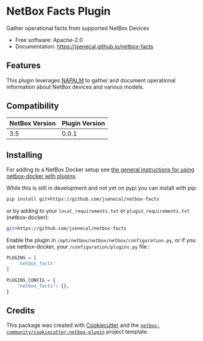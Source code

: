 # NetBox Facts Plugin

Gather operational facts from supported NetBox Devices


* Free software: Apache-2.0
* Documentation: https://jsenecal.github.io/netbox-facts


## Features

This plugin leverages [NAPALM](https://napalm.readthedocs.io/en/latest/) to gather and document operational information about NetBox devices and various models.

## Compatibility

| NetBox Version | Plugin Version |
|----------------|----------------|
|     3.5        |      0.0.1     |

## Installing

For adding to a NetBox Docker setup see
[the general instructions for using netbox-docker with plugins](https://github.com/netbox-community/netbox-docker/wiki/Using-Netbox-Plugins).

While this is still in development and not yet on pypi you can install with pip:

```bash
pip install git+https://github.com/jsenecal/netbox-facts
```

or by adding to your `local_requirements.txt` or `plugin_requirements.txt` (netbox-docker):

```bash
git+https://github.com/jsenecal/netbox-facts
```

Enable the plugin in `/opt/netbox/netbox/netbox/configuration.py`,
 or if you use netbox-docker, your `/configuration/plugins.py` file :

```python
PLUGINS = [
    'netbox_facts'
]

PLUGINS_CONFIG = {
    "netbox_facts": {},
}
```

## Credits

This package was created with [Cookiecutter](https://github.com/audreyr/cookiecutter) and the [`netbox-community/cookiecutter-netbox-plugin`](https://github.com/netbox-community/cookiecutter-netbox-plugin) project template.

